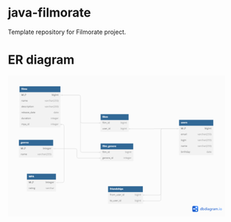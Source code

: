 # java-filmorate
Template repository for Filmorate project.
# ER diagram
![Описание картинки](https://raw.githubusercontent.com/alexeyakachuk/images/main/Untitled.png)
